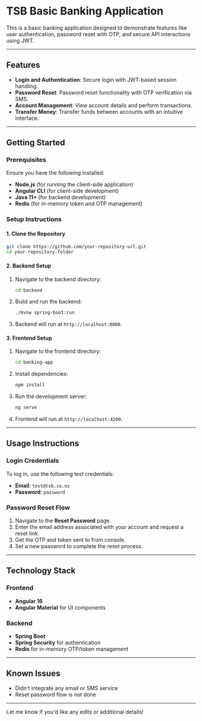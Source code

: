 # TSB Basic Banking Application

This is a basic banking application designed to demonstrate features like user authentication, password reset with OTP, and secure API interactions using JWT. 

---

## Features
- **Login and Authentication**: Secure login with JWT-based session handling.
- **Password Reset**: Password reset functionality with OTP verification via SMS.
- **Account Management**: View account details and perform transactions.
- **Transfer Money**: Transfer funds between accounts with an intuitive interface.

---

## Getting Started

### Prerequisites
Ensure you have the following installed:
- **Node.js** (for running the client-side application)
- **Angular CLI** (for client-side development)
- **Java 11+** (for backend development)
- **Redis** (for in-memory token and OTP management)

### Setup Instructions

#### 1. Clone the Repository
```bash
git clone https://github.com/your-repository-url.git
cd your-repository-folder
```

#### 2. Backend Setup
1. Navigate to the backend directory:
   ```bash
   cd backend
   ```
2. Build and run the backend:
   ```bash
   ./mvnw spring-boot:run
   ```
3. Backend will run at `http://localhost:8080`.

#### 3. Frontend Setup
1. Navigate to the frontend directory:
   ```bash
   cd banking-app
   ```
2. Install dependencies:
   ```bash
   npm install
   ```
3. Run the development server:
   ```bash
   ng serve
   ```
4. Frontend will run at `http://localhost:4200`.

---

## Usage Instructions

### Login Credentials
To log in, use the following test credentials:

- **Email**: `test@tsb.co.nz`  
- **Password**: `password`

### Password Reset Flow
1. Navigate to the **Reset Password** page.
2. Enter the email address associated with your account and request a reset link.
3. Get the OTP and token sent to from console.
4. Set a new password to complete the reset process.

---

## Technology Stack

### Frontend
- **Angular 16**
- **Angular Material** for UI components

### Backend
- **Spring Boot**
- **Spring Security** for authentication
- **Redis** for in-memory OTP/token management

---

## Known Issues
- Didn't integrate any email or SMS service
- Reset password flow is not done

---

Let me know if you'd like any edits or additional details!